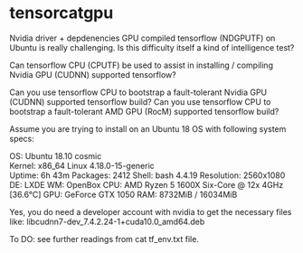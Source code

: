 # tensorcatgpu
Nvidia driver + depdenencies GPU compiled tensorflow (NDGPUTF) on Ubuntu is really challenging. Is this difficulty itself a kind of intelligence test? 

Can tensorflow CPU (CPUTF) be used to assist in installing / compiling Nvidia GPU (CUDNN) supported tensorflow?

Can you use tensorflow CPU to bootstrap a fault-tolerant Nvidia GPU (CUDNN) supported tensorflow build?
Can you use tensorflow CPU to bootstrap a fault-tolerant AMD GPU (RocM) supported tensorflow build?


Assume you are trying to install on an Ubuntu 18 OS with following system specs: 

OS: Ubuntu 18.10 cosmic                                                                                              
 Kernel: x86_64 Linux 4.18.0-15-generic                    
 Uptime: 6h 43m
 Packages: 2412
 Shell: bash 4.4.19
 Resolution: 2560x1080
 DE: LXDE
 WM: OpenBox
 CPU: AMD Ryzen 5 1600X Six-Core @ 12x 4GHz [36.6°C]
 GPU: GeForce GTX 1050
 RAM: 8732MiB / 16034MiB


Yes, you do need a developer account with nvidia to get the necessary files like: libcudnn7-dev_7.4.2.24-1+cuda10.0_amd64.deb

To DO: see further readings from cat tf_env.txt file. 
